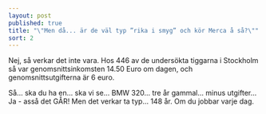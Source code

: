 ```yaml
---
layout: post
published: true
title: "\"Men då... är de väl typ ”rika i smyg” och kör Merca å så?\""
sort: 2
---
```





Nej, så verkar det inte vara. Hos 446 av de undersökta tiggarna i Stockholm så var genomsnittsinkomsten 14.50 Euro om dagen, och genomsnittsutgifterna är 6 euro.

Så... ska du ha en... ska vi se... BMW 320... tre år gammal... minus utgifter... Ja - asså det GÅR! Men det verkar ta typ... 148 år. Om du jobbar varje dag.

